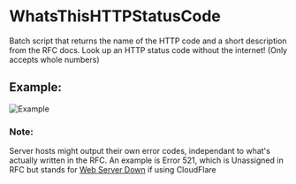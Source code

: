 # WhatsThisHTTPStatusCode
Batch script that returns the name of the HTTP code and a short description from the RFC docs. 
Look up an HTTP status code without the internet! 
(Only accepts whole numbers)

## Example:
![Example](WhatsThisHTTPCode/example.PNG)

### Note:
Server hosts might output their own error codes, independant to what's actually written in the RFC.
An example is Error 521, which is Unassigned in RFC but stands for [Web Server Down](https://support.cloudflare.com/hc/en-us/articles/115003011431-Troubleshooting-Cloudflare-5XX-errors#521error) if using CloudFlare 
